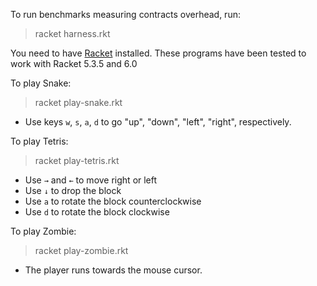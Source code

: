 To run benchmarks measuring contracts overhead, run:
> racket harness.rkt

You need to have [Racket](http://racket-lang.org/) installed. These programs have been tested to work with Racket 5.3.5 and 6.0

To play Snake:
> racket play-snake.rkt

* Use keys `w`, `s`, `a`, `d` to go "up", "down", "left", "right", respectively.

To play Tetris:
> racket play-tetris.rkt

* Use `→` and `←` to move right or left
* Use `↓` to drop the block
* Use `a` to rotate the block counterclockwise
* Use `d` to rotate the block clockwise

To play Zombie:
> racket play-zombie.rkt

* The player runs towards the mouse cursor.
